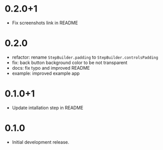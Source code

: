 # 0.2.0+1

* Fix screenshots link in README

# 0.2.0
- refactor: rename `StepBuilder.padding` to `StepBuilder.controlsPadding`
- fix: back button background color to be not transparent 
- docs: fix typo and improved README
- example: improved example app

# 0.1.0+1

* Update intallation step in README

# 0.1.0

* Initial development release.
